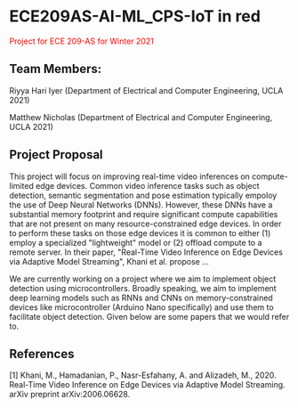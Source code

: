 # ECE209AS-AI-ML_CPS-IoT in red

<p style='color:red'> Project for ECE 209-AS for Winter 2021 </p>

## Team Members:
Riyya Hari Iyer (Department of Electrical and Computer Engineering, UCLA 2021)

Matthew Nicholas (Department of Electrical and Computer Engineering, UCLA 2021)

## Project Proposal

This project will focus on improving real-time video inferences on compute-limited edge devices. Common video inference tasks such as object detection, semantic segmentation and pose estimation typically empoloy the use of Deep Neural Networks (DNNs). However, these DNNs have a substantial memory footprint and require significant compute capabilities that are not present on many resource-constrained edge devices. In order to perform these tasks on those edge devices it is common to either (1) employ a specialized "lightweight" model or (2) offload compute to a remote server. 
In their paper, "Real-Time Video Inference on Edge Devices via Adaptive Model Streaming", Khani et al. propose ...

We are currently working on a project where we aim to implement object detection using microcontrollers. Broadly speaking, we aim to implement deep learning models such as RNNs and CNNs on memory-constrained devices like microcontroller (Arduino Nano specifically) and use them to facilitate object detection. Given below are some papers that we would refer to.

## References
[1] Khani, M., Hamadanian, P., Nasr-Esfahany, A. and Alizadeh, M., 2020. Real-Time Video Inference on Edge Devices via Adaptive Model Streaming. arXiv preprint arXiv:2006.06628.
